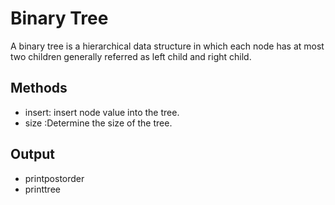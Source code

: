 # Binary Tree
A binary tree is a hierarchical data structure in which each node has at most two children generally referred as left child and right child.

## Methods
-  insert: insert node value into the tree.
- size :Determine the size of the tree.



## Output
- printpostorder
- printtree


